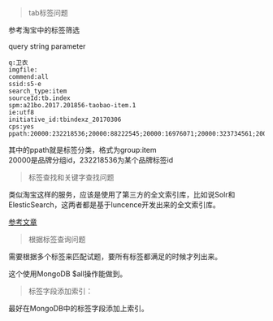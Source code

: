 >tab标签问题

参考淘宝中的标签筛选

query string parameter

```
q:卫衣
imgfile:
commend:all
ssid:s5-e
search_type:item
sourceId:tb.index
spm:a21bo.2017.201856-taobao-item.1
ie:utf8
initiative_id:tbindexz_20170306
cps:yes
ppath:20000:232218536;20000:88222545;20000:16976071;20000:323734561;20000:107380;20000:29482;20000:29510;20000:20592;20509:28381;20509:28313;20509:28314;20509:28315;122216608:42007;122216608:3267959;20663:3267192;20663:29447
```
其中的ppath就是标签分类，格式为group:item     
20000是品牌分组id，232218536为某个品牌标签id

>标签查找和关键字查找问题

类似淘宝这样的服务，应该是使用了第三方的全文索引库，比如说Solr和ElesticSearch，这两者都是基于luncence开发出来的全文索引库。

[参考文章](https://www.cnblogs.com/jpfss/p/7909912.html)

>根据标签查询问题

需要根据多个标签来匹配试题，要所有标签都满足的时候才列出来。

这个使用MongoDB $all操作能做到。

>标签字段添加索引：

最好在MongoDB中的标签字段添加上索引。
